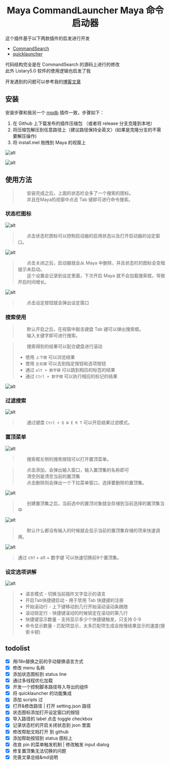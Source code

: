 
<h1 style="text-align:center">
Maya CommandLauncher Maya 命令启动器
</h1>

这个插件基于以下两款插件的启发进行开发
+ [CommandSearch](http://technicaldirector.nl/projects/command_search/)
+ [quicklauncher](https://github.com/csaez/quicklauncher)

代码结构完全是在 CommandSearch 的源码上进行的修改    
此外 Listary5.0 软件的使用逻辑也启发了我

开发遇到的问题可以参考我的[博客文章](./18de3838.html)

## 安装 

安装步骤和我另一个 [mpdb](https://github.com/FXTD-ODYSSEY/mpdb) 插件一致，步骤如下：

1. 在 Github 上下载发布的插件压缩包 （或者将 release 分支克隆到本地）
2. 将压缩包解压到任意路径上（建议路径保持全英文）(如果是克隆分支的不需要解压操作)
3. 将 install.mel 拖拽到 Maya 的视窗上 


![alt](img/01.gif)

![alt](img/02.gif)

## 使用方法

> &emsp;&emsp;安装完成之后，上面的状态栏会多了一个搜索的图标。     
> &emsp;&emsp;并且在Maya的视窗中点击 Tab 键即可进行命令搜索。     

### 状态栏图标

![alt](img/03.png)

> &emsp;&emsp;点击状态栏图标可以控制启动器的启用状态以及打开启动器的设定窗口。     

![alt](img/04.png)

> &emsp;&emsp;点击关闭之后，启动器就会从 Maya 中删除，并且状态栏的图标会变暗提示未启动。     
> &emsp;&emsp;这个设置会记录到设定里面，下次开启 Maya 就不会加载搜索框，导致开启时间增长。     

![alt](img/05.png)

> &emsp;&emsp;点击设定按钮就会弹出设定窗口     

### 搜索使用

> &emsp;&emsp;默认开启之后，在视窗中敲击键盘 Tab 键可以弹出搜索框。     
> &emsp;&emsp;输入关键字即可进行搜索。     

> &emsp;&emsp;搜索得到的结果可以配合键盘进行滚动     
> + 使用 `上下键` 可以浏览结果
> + 使用 `左右键` 可以去到指定按钮和选项按钮
> + 通过 `alt + 数字键` 可以跳到相应的标签的结果
> + 通过 `Ctrl + 数字键` 可以执行相应的标记的结果

![alt](img/06.gif)

### 过滤搜索

![alt](img/11.gif)

> &emsp;&emsp;通过键盘 `Ctrl + Q W E R T` 可以开启结果过滤模式。     

### 置顶菜单

![alt](img/07.png)

> &emsp;&emsp;搜索框左侧的搜索按钮可以打开置顶菜单。     

> &emsp;&emsp;点击添加，会弹出输入窗口，输入置顶集的名称即可     
> &emsp;&emsp;清空则是清空当前的置顶集     
> &emsp;&emsp;点击删除则会弹出一个下拉菜单窗口，选择要删除的置顶集。     

![alt](img/08.png)

> &emsp;&emsp;创建置顶集之后，当前选中的置顶对象就会存储到当前选择的置顶集当中     

![alt](img/09.png)

> &emsp;&emsp;默认什么都没有输入的时候就会显示当前的置顶集存储的项来快速调用。     

![alt](img/10.gif)

> 通过 ctrl + alt + 数字键 可以快速切换前9个置顶集。

### 设定选项讲解

![alt](img/05_zh_CN.png)

> + 语言模式 - 切换当前插件文字显示的语言
> + 开启Tab快捷键启动 - 用于禁用 Tab 快捷键的注册
> + 开始滚动行 - 上下键移动到几行开始滚动滚动条跟随
> + 滚动锁定行 - 快捷键滚动的时候锁定在滚动的第几行
> + 快捷键显示数量 - 支持显示多少个快捷键触发，只支持 0-9
> + 命令显示数量 - 匹配项显示，太多匹配项生成会拖慢结果显示的速度(搜索卡顿)


## todolist

- [x] 用i18n替换之前的手动替换语言方式
- [x] 修改 menu 名称
- [x] 添加状态图标到 status line
- [x] 通过多线程优化加载
- [x] 开发一个控制脚本路径导入导出的组件
- [x] 将 quicklauncher 的功能集成
- [x] 添加 scripts 过
- [x] 打开&修改路径 | 打开 setting.json 路径
- [x] 状态图标添加打开设定窗口的按钮
- [x] 导入路径的 label 点击 toggle checkbox 
- [x] 记录状态栏的开启关闭状态到 json 里面
- [x] 修改帮助文档打开 到 github
- [x] 添加帮助按钮到 status 图标上
- [x] 改良 pin 的菜单触发机制 | 修改触发 input dialog
- [x] 修复置顶集无法切换的问题
- [x] 完善文章总结&md说明
